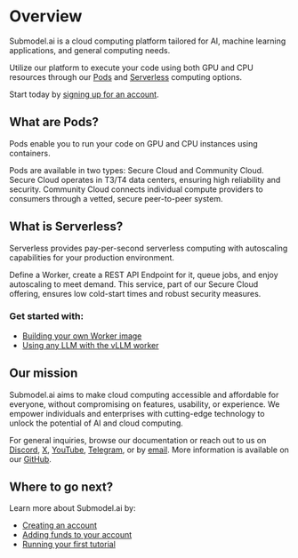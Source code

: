 # Overview

Submodel.ai is a cloud computing platform tailored for AI, machine learning applications, and general computing needs.

Utilize our platform to execute your code using both GPU and CPU resources through our [Pods](pods/overview.md) and [Serverless](serverless/overview.md) computing options.

Start today by [signing up for an account](https://submodel.ai/#/login?redirect=%2Fdashboard).

## What are Pods?

Pods enable you to run your code on GPU and CPU instances using containers.

Pods are available in two types: Secure Cloud and Community Cloud. Secure Cloud operates in T3/T4 data centers, ensuring high reliability and security. Community Cloud connects individual compute providers to consumers through a vetted, secure peer-to-peer system.

## What is Serverless?

Serverless provides pay-per-second serverless computing with autoscaling capabilities for your production environment.

Define a Worker, create a REST API Endpoint for it, queue jobs, and enjoy autoscaling to meet demand. This service, part of our Secure Cloud offering, ensures low cold-start times and robust security measures.

### Get started with:

- [Building your own Worker image](workers/deploy/package-and-deploy-an-image.md)
- [Using any LLM with the vLLM worker](serverless/workers/vllm-endpoint/get-started.md)

## Our mission

Submodel.ai aims to make cloud computing accessible and affordable for everyone, without compromising on features, usability, or experience. We empower individuals and enterprises with cutting-edge technology to unlock the potential of AI and cloud computing.

For general inquiries, browse our documentation or reach out to us on [Discord](https://discord.com/invite/UYn6rESDSC), [X](https://x.com/i/flow/login?redirect_after_login=%2FSubModelAI), [YouTube](https://www.youtube.com/@SubModelAI), [Telegram](https://t.me/SUBMODEL_Official),  or by [email](mailto:support@submodel.ai). More information is available on our [GitHub](https://discord.com/invite/UYn6rESDSC).

## Where to go next?

Learn more about Submodel.ai by:

- [Creating an account](Get%20started/Manage%20accounts.md)
- [Adding funds to your account](Get%20started/Billing%20information.md)
- [Running your first tutorial](Get%20started/Get%20started.md)
